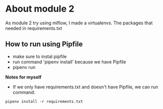 # About module 2

As module 2 try using mlflow, I made a virtualenvs. The packages that needed in requirements.txt

## How to run using Pipfile
- make sure to instal pipfile
- run command 'pipenv install' because we have Pipfile
- pipenv run

**Notes for myself**
- If we only have requirements.txt and doesn't have Pipfile, we can run command:

`pipenv install -r requirements.txt`
